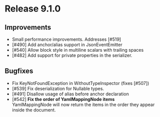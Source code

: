 # Release 9.1.0

## Improvements

- Small performance improvements. Addresses [#519]
- [#490] Add anchor/alias support in JsonEventEmitter
- [#540] Allow block style in multiline scalars with trailing spaces
- [#482] Add support for private properties in the serializer.

## Bugfixes

- Fix KeyNotFoundException in WithoutTypeInspector<TTypeInspector> (fixes [#507])
- [#539] Fix deserialization for Nullable types.
- [#491] Disallow usage of alias before anchor declaration
- [#542] **Fix the order of YamlMappingNode items**  
  YamlMappingNode will now return the items in the order they appear inside the document.
